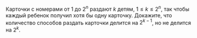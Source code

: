 Карточки с номерами от 1 до $2^n$ раздают $k$  детям, $1\leq k\leq 2^n$, 
так чтобы каждый ребенок получил хотя  бы  одну карточку. Докажите, что количество способов раздать карточки
делится на $2^{k-1}$, но не делится на $2^k$.